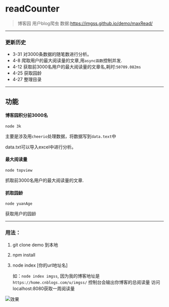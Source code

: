 # readCounter
>博客园 用户blog爬虫
数据:https://imgss.github.io/demo/maxRead/
____

### 更新历史

* 3-31 对3000条数据的随笔数进行分析。
* 4-8 爬取用户的最大阅读量的文章,用`async函数`控制并发.
* 4-12 获取前3000名用户的最大阅读量的文章名,耗时:`50709.082ms`
* 4-25 获取园龄
* 4-27 整理目录
_____
## 功能

#### 博客园积分前3000名
```
node 3k
```
主要是涉及用`cheerio`处理数据，将数据写到`data.text`中

data.txt可以导入excel中进行分析。

#### 最大阅读量

```(bash)
node topview
```
抓取前3000名用户的最大阅读量的文章.

#### 抓取园龄
```
node yuanAge
```
获取用户的园龄

****
### 用法：

1. git clone demo 到本地
2. npm install
3. node index [你的url地址名]

    如：`node index imgss`,
    因为我的博客地址是`https://home.cnblogs.com/u/imgss/`
    控制台会输出你博客的总阅读量
    访问localhost:8080获取一周阅读量
    
![效果](http://images2015.cnblogs.com/blog/1016471/201704/1016471-20170419211236556-1067662246.gif)
